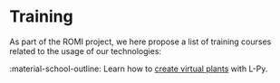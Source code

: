 # Training

As part of the ROMI project, we here propose a list of training courses related to the usage of our technologies:

:material-school-outline: Learn how to [create virtual plants](lpy.md) with L-Py.
